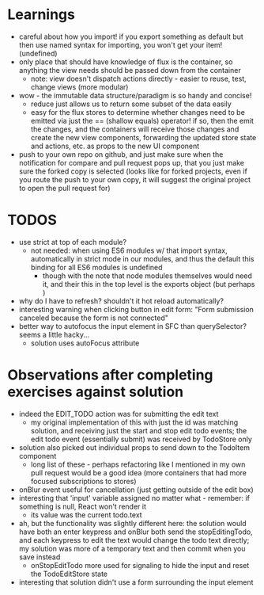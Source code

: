 # Learnings
- careful about how you import! if you export something as default but then use named syntax for importing, you won't get your item! (undefined)
- only place that should have knowledge of flux is the container, so anything the view needs should be passed down from the container
  - note: view doesn't dispatch actions directly - easier to reuse, test, change views (more modular)
- wow - the immutable data structure/paradigm is so handy and concise!
  - reduce just allows us to return some subset of the data easily
  - easy for the flux stores to determine whether changes need to be emitted via just the
    == (shallow equals) operator! if so, then the emit the changes, and the containers
    will receive those changes and create the new view components, forwarding the updated
    store state and actions, etc. as props to the new UI component
- push to your own repo on github, and just make sure when the notification for compare
  and pull request pops up, that you just make sure the forked copy is selected (looks
  like for forked projects, even if you route the push to your own copy, it will suggest
  the original project to open the pull request for)


# TODOS
- use strict at top of each module?
  - not needed: when using ES6 modules w/ that import syntax,
    automatically in strict mode in our modules, and thus
    the default this binding for all ES6 modules is undefined
    - though with the note that node modules themselves would
      need it, and their this in the top level is the exports
      object (but perhaps )
- why do I have to refresh? shouldn't it hot reload automatically?
- interesting warning when clicking button in edit form:
  "Form submission canceled because the form is not connected"
- better way to autofocus the input element in SFC than querySelector? seems a little hacky...
  - solution uses autoFocus attribute

# Observations after completing exercises against solution
- indeed the EDIT_TODO action was for submitting the edit text
  - my original implementation of this with just the id was matching solution,
    and receiving just the start and stop edit todo events; the edit todo
    event (essentially submit) was received by TodoStore only
- solution also picked out individual props to send down to the TodoItem component
  - long list of these - perhaps refactoring like I mentioned in my own pull
    request would be a good idea (more containers that had more focused
    subscriptions to stores)
- onBlur event useful for cancellation (just getting outside of the edit box)
- interesting that 'input' variable assigned no matter what - remember: if something
  is null, React won't render it
  - its value was the current todo.text
- ah, but the functionality was slightly different here: the solution would have
  both an enter keypress and onBlur both send the stopEditingTodo, and each keypress
  to edit the text would change the todo text directly; my solution was more of a
  temporary text and then commit when you save instead
  - onStopEditTodo more used for signaling to hide the input and reset the TodoEditStore
    state
- interesting that solution didn't use a form surrounding the input element
